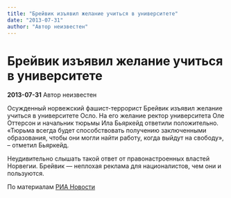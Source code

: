 ```yaml
---
title: "Брейвик изъявил желание учиться в университете"
date: "2013-07-31"
author: "Автор неизвестен"
---
```


# Брейвик изъявил желание учиться в университете

**2013-07-31** Автор неизвестен

Осужденный норвежский фашист-террорист Брейвик изъявил желание учиться в университете Осло. На его желание ректор университета Оле Оттерсон и начальник тюрьмы Ила Бьяркейд ответили положительно. «Тюрьма всегда будет способствовать получению заключенными образования, чтобы они могли найти работу, когда выйдут на свободу», – отметил Бьяркейд.

Неудивительно слышать такой ответ от правонастроенных властей Норвегии. Брейвик — неплохая реклама для националистов, чем они и пользуются.

По материалам [РИА Новости](http://ria.ru/world/20130730/953079625.html)